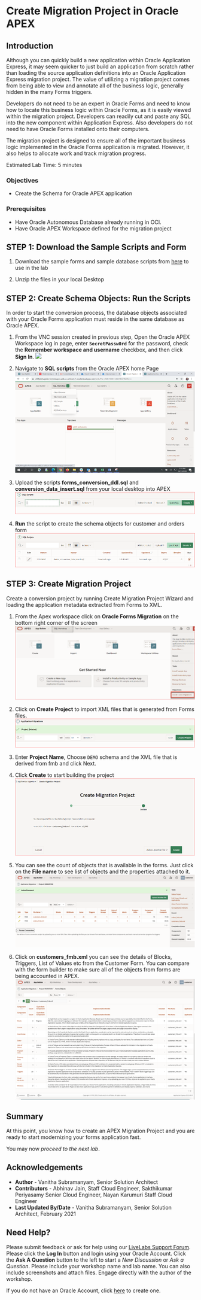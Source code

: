 # Create Migration Project in Oracle APEX

## Introduction

Although you can quickly build a new application within Oracle Application Express, it may seem quicker to just build an application from scratch rather than loading the source application definitions into an Oracle Application Express migration project. The value of utilizing a migration project comes from being able to view and annotate all of the business logic, generally hidden in the many Forms triggers.

Developers do not need to be an expert in Oracle Forms and need to know how to locate this business logic within Oracle Forms, as it is easily viewed within the migration project. Developers can readily cut and paste any SQL into the new component within Application Express. Also developers do not need to have Oracle Forms installed onto their computers.

The migration project is designed to ensure all of the important business logic implemented in the Oracle Forms application is migrated. However, it also helps to allocate work and track migration progress.

Estimated Lab Time: 5 minutes

### Objectives

* Create the Schema for Oracle APEX application


### Prerequisites

- Have Oracle Autonomous Database already running in OCI.
- Have Oracle APEX Workspace defined for the migration project



## **STEP 1**: Download the Sample Scripts and Form

1. Download the  sample forms and sample database scripts from [here](https://objectstorage.us-ashburn-1.oraclecloud.com/p/k9m-8Ft1Q5l8Bk880FkfX-hA8iGcxgjNNnyqFNLzwM-gx_T154_DkWOVH54Qjoue/n/c4u03/b/developer-library/o/create-apex-forms.zip)
to use in the lab

2. Unzip the files in your local Desktop

## **STEP 2**: Create Schema Objects: Run the Scripts

In order to start the conversion process, the database objects associated with your Oracle Forms application must reside in the same database as Oracle APEX.

1. From the VNC session created in previous step, Open the Oracle APEX Workspace log in page, enter **``SecretPassw0rd``** for the password, check the **Remember workspace and username** checkbox, and then click **Sign In**.
    ![](images/log-in-to-workspace.png " ")

2. Navigate to **SQL scripts** from the Oracle APEX home Page
    ![](images/scipts_upload.png " ")

3. Upload the scripts **forms\_conversion\_ddl.sql** and  **conversion\_data\_insert.sql** from your local desktop into APEX ![](images/script_upload1.png " ")

4. **Run** the script to create the schema objects for customer and orders form ![](images/scripts_run.png " ")


## **STEP 3**: **Create Migration Project**

Create a conversion project by running Create Migration Project Wizard and loading the application metadata extracted from Forms to XML.

1. From the Apex workspace click on **Oracle Forms Migration** on the bottom right corner of the screen
![](images/forms_migration.png " ")

2. Click on **Create Project** to import XML files that is generated from Forms files.
![](images/create_migration_project.png " ")

3. Enter **Project Name**, Choose ``DEMO`` schema and the XML file that is derived from fmb and click Next.

4. Click **Create** to start building the project
![](images/create_migration_project2.png " ")

5. You can see the count of objects that is available in the forms. Just click on the **File name** to see list of objects and the properties attached to it.
![](images/uploaded_forms.png " ")

6. Click on **customers_fmb.xml** you can see the details of Blocks, Triggers, List of Values etc from the Customer Form. You can compare with the form builder to make sure all of the objects from forms are being accounted in APEX.
![](images/customers_fmb.png " ")


## Summary

At this point, you know how to create an APEX Migration Project and you are ready to start modernizing your forms application fast.

You may now *proceed to the next lab*.

## Acknowledgements


- **Author** -  Vanitha Subramanyam, Senior Solution Architect
- **Contributors** - Abhinav Jain, Staff Cloud Engineer, Sakthikumar Periyasamy Senior Cloud Engineer, Nayan Karumuri Staff Cloud Engineer
- **Last Updated By/Date** - Vanitha Subramanyam, Senior Solution Architect, February 2021

## Need Help?

Please submit feedback or ask for help using our [LiveLabs Support Forum](https://community.oracle.com/tech/developers/categories/oracle-apex-development-workshops). Please click the **Log In** button and login using your Oracle Account. Click the **Ask A Question** button to the left to start a *New Discussion* or *Ask a Question*.  Please include your workshop name and lab name.  You can also include screenshots and attach files.  Engage directly with the author of the workshop.

  If you do not have an Oracle Account, click [here](https://profile.oracle.com/myprofile/account/create-account.jspx) to create one.
